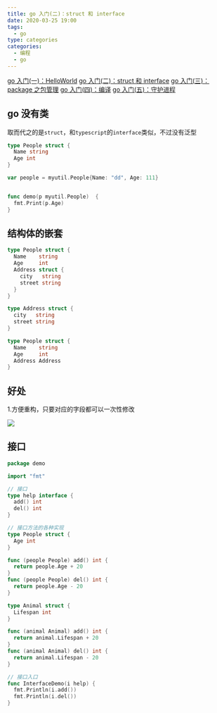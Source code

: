 ```yaml
---
title: go 入门(二)：struct 和 interface
date: 2020-03-25 19:00
tags:
  - go
type: categories
categories:
  - 编程
  - go
---
```


[go 入门(一)：HelloWorld](</go/go入门(一)：HelloWorld/>)
[go 入门(二)：struct 和 interface](</go/go入门(二)：struct和interface/>)
[go 入门(三)：package 之包管理](</go/go入门(三)：package之包管理/>)
[go 入门(四)：编译](</go/go入门(四)：编译/>)
[go 入门(五)：守护进程](</go/go入门(五)：守护进程/>)

<!-- more -->

## go 没有类

取而代之的是`struct`，和`typescript`的`interface`类似，不过没有泛型

```go
type People struct {
  Name string
  Age int
}

var people = myutil.People{Name: "dd", Age: 111}


func demo(p myutil.People)  {
  fmt.Print(p.Age)
}
```

## 结构体的嵌套

```go
type People struct {
  Name    string
  Age     int
  Address struct {
    city   string
    street string
  }
}
```

```go
type Address struct {
  city   string
  street string
}

type People struct {
  Name    string
  Age     int
  Address Address
}
```

## 好处

1.方便重构，只要对应的字段都可以一次性修改

![](http://bhyblog.oss-cn-shenzhen.aliyuncs.com/hexo/pwqN7MsUSb.png)

## 接口

```go
package demo

import "fmt"

// 接口
type help interface {
  add() int
  del() int
}

// 接口方法的各种实现
type People struct {
  Age int
}

func (people People) add() int {
  return people.Age + 20
}
func (people People) del() int {
  return people.Age - 20
}

type Animal struct {
  Lifespan int
}

func (animal Animal) add() int {
  return animal.Lifespan + 20
}
func (animal Animal) del() int {
  return animal.Lifespan - 20
}

// 接口入口
func InterfaceDemo(i help) {
  fmt.Println(i.add())
  fmt.Println(i.del())
}

```
